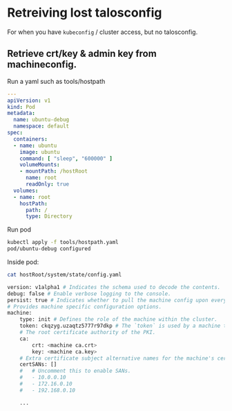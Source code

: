 # Retreiving lost talosconfig

For when you have `kubeconfig` / cluster access, but no talosconfig.

## Retrieve crt/key & admin key from machineconfig.

Run a yaml such as tools/hostpath

```yaml title="tools/hostpath.yaml" linenums="1"
---
apiVersion: v1
kind: Pod
metadata:
  name: ubuntu-debug
  namespace: default
spec:
  containers:
  - name: ubuntu
    image: ubuntu
    command: [ "sleep", "600000" ]
    volumeMounts:
    - mountPath: /hostRoot
      name: root
      readOnly: true
  volumes:
  - name: root
    hostPath:
      path: /
      type: Directory
```

Run pod
```bash
kubectl apply -f tools/hostpath.yaml
pod/ubuntu-debug configured
```

Inside pod:

```bash hl_lines="12 13"
cat hostRoot/system/state/config.yaml 

version: v1alpha1 # Indicates the schema used to decode the contents.
debug: false # Enable verbose logging to the console.
persist: true # Indicates whether to pull the machine config upon every boot.
# Provides machine specific configuration options.
machine:
    type: init # Defines the role of the machine within the cluster.
    token: ckqzyg.uzaqtz5777r97dkp # The `token` is used by a machine to join the PKI of the cluster.
    # The root certificate authority of the PKI.
    ca:
        crt: <machine ca.crt>
        key: <machine ca.key>
    # Extra certificate subject alternative names for the machine's certificate.
    certSANs: []
    #   # Uncomment this to enable SANs.
    #   - 10.0.0.10
    #   - 172.16.0.10
    #   - 192.168.0.10

    ...
```

